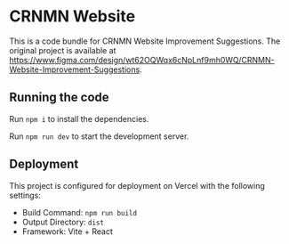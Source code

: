 # CRNMN Website

This is a code bundle for CRNMN Website Improvement Suggestions. The original project is available at https://www.figma.com/design/wt62OQWqx6cNpLnf9mh0WQ/CRNMN-Website-Improvement-Suggestions.

## Running the code

Run `npm i` to install the dependencies.

Run `npm run dev` to start the development server.

## Deployment

This project is configured for deployment on Vercel with the following settings:
- Build Command: `npm run build`
- Output Directory: `dist`
- Framework: Vite + React
